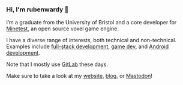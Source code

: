 ### Hi, I'm rubenwardy 👋

I’m a graduate from the University of Bristol and a core developer for [Minetest](https://www.minetest.net/), an open source voxel game engine.

I have a diverse range of interests, both technical and non-technical.
Examples include [full-stack development](https://content.minetest.net/), [game dev](https://rubenwardy.com/rvwp/),
and [Android development](https://gitlab.com/rubenwardy/forummate).

Note that I mostly use [GitLab](https://gitlab.com/rubenwardy/) these days.

Make sure to take a look at my [website](https://rubenwardy.com/), [blog](https://blog.rubenwardy.com), or [Mastodon](https://fosstodon.org/@rubenwardy)!

